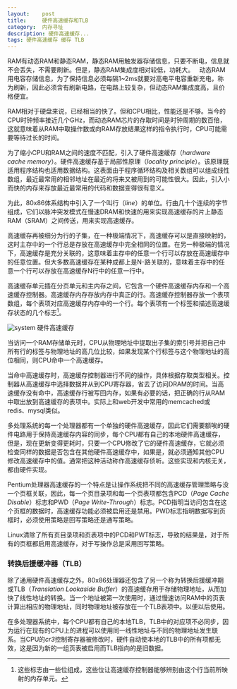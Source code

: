 ```yaml
---
layout:    post
title:     硬件高速缓存和TLB
category:  内存寻址
description: 硬件高速缓存...
tags: 硬件高速缓存 缓存 TLB
---
```

RAM有动态RAM和静态RAM，静态RAM用触发器存储信息，只要不断电，信息就不会丢失，不需要刷新。但是，静态RAM集成度相对较低，功耗大。
 
动态RAM用电容存储信息，为了保持信息必须每隔1~2ms就要对高电平电容重新充电，称为刷新，因此必须含有刷新电路，在电路上较复杂，但动态RAM集成度高，且价格便宜。

RAM相对于硬盘来说，已经相当的快了。但和CPU相比，性能还是不够。当今的CPU时钟频率接近几个GHz，而动态RAM芯片的存取时间是时钟周期的数百倍，这就意味着从RAM中取操作数或向RAM存放结果这样的指令执行时，CPU可能需要等待过长的时间。

为了缩小CPU和RAM之间的速度不匹配，引入了硬件高速缓存（*hardware cache memory*）。硬件高速缓存基于局部性原理（*locality principle*）。该原理既适用程序结构也适用数据结构。这表面由于程序循环结构及相关数组可以组成线性数组，最近最常用的相邻地址在最近的将来又被用到的可能性很大。因此，引入小而快的内存来存放最近最常用的代码和数据变得很有意义。

为此，80x86体系结构中引入了一个叫行（*line*）的单位。行由几十个连续的字节组成，它们以脉冲突发模式在慢速DRAM和快速的用来实现高速缓存的片上静态RAM（SRAM）之间传送，用来实现高速缓存。

高速缓存再被细分为行的子集，在一种极端情况下，高速缓存可以是直接映射的，这时主存中的一个行总是存放在高速缓存中完全相同的位置。在另一种极端的情况下，高速缓存是充分关联的，这意味着主存中的任意一个行可以存放在高速缓存中的任意位置。但大多数高速缓存在某种成都上是N-路关联的，意味着主存中的任意一个行可以存放在高速缓存N行中的任意一行中。

高速缓存单元插在分页单元和主内存之间，它包含一个硬件高速缓存内存和一个高速缓存控制器。高速缓存内存存放内存中真正的行。高速缓存控制器存放一个表项数组，每个表项对应高速缓存内存中的一个行。每个表项有一个标签和描述高速缓存状态的几个标志[^1]。

[^1]: 这些标志由一些位组成，这些位让高速缓存控制器能够辨别由这个行当前所映射的内存单元。

![system](images/dram_cache.png)
硬件高速缓存

当访问一个RAM存储单元时，CPU从物理地址中提取出子集的索引号并把自己中所有行的标签与物理地址的高几位比较，如果发现某个行标签与这个物理地址的高位相同，则CPU命中一个高速缓存。

当命中高速缓存时，高速缓存控制器进行不同的操作，具体根据存取类型相关。控制器从高速缓存中选择数据并从到CPU寄存器，省去了访问DRAM的时间。当高速缓存没有命中，高速缓存行被写回内存，如果有必要的话，把正确的行从RAM中取出放到高速缓存的表项中。实际上和web开发中常用的memcached或redis、mysql类似。

多处理系统的每一个处理器都有一个单独的硬件高速缓存，因此它们需要额唉的硬件电路用于保持高速缓存内容的同步，每个CPU都有自己的本地硬件高速缓存，但是，现在更新变得更耗时，只要一个CPU修改了它的硬件高速缓存，它就必须检查同样的数据是否包含在其他硬件高速缓存中，如果是，就必须通知其他CPU修改高速缓存中的值。通常把这种活动称作高速缓存侦听。这些实现和内核无关，都由硬件实现。

Pentium处理器高速缓存的一个特点是让操作系统把不同的高速缓存管理策略与没一个页框关联，因此，每一个页目录项和每一个页表项都包含PCD（*Page Cache Disable*）标志和PWD（*Page Write-Through*）标志。PCD指明当访问包含在这个页框的数据时，高速缓存功能必须被启用还是禁用。PWD标志指明数据写到页框时，必须使用策略是回写策略还是通写策略。

Linux清除了所有页目录项和页表项中的PCD和PWT标志，导致的结果是，对于所有的页框都启用高速缓存，对于写操作总是采用回写策略。

### 转换后援缓冲器（TLB） ###

除了通用硬件高速缓存之外，80x86处理器还包含了另一个称为转换后援缓冲期或TLB（*Translation Lookaside Buffer*）的高速缓存用于存储物理地址，从而加快了线性地址的转换。当一个地址被第一次使用时，通过慢速访问RAM中的页表计算出相应的物理地址，同时物理地址被存放在一个TLB表项中。以便以后使用。

在多处理器系统中，每个CPU都有自己的本地TLB，TLB中的对应项不必同步，因为运行在现有的CPU上的进程可以使用同一线性地址与不同的物理地址发生联系。当CPU的*cr3*控制寄存器被修改时，硬件自动使本地的TLB中的所有项都无效，这是因为新的一组页表被启用而TLB指向的是旧数据。